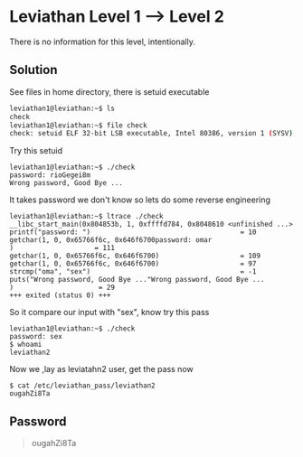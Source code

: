 # Leviathan Level 1 --> Level 2
There is no information for this level, intentionally. 

## Solution
See files in home directory, there is setuid executable
```bash
leviathan1@leviathan:~$ ls
check
leviathan1@leviathan:~$ file check
check: setuid ELF 32-bit LSB executable, Intel 80386, version 1 (SYSV), dynamically linked, interpreter /lib/ld-linux.so.2, for GNU/Linux 2.6.32, BuildID[sha1]=c735f6f3a3a94adcad8407cc0fda40496fd765dd, not stripped
```
Try this setuid
```console
leviathan1@leviathan:~$ ./check
password: rioGegei8m
Wrong password, Good Bye ...
```
It takes password we don't know so lets do some reverse engineering  
```console
leviathan1@leviathan:~$ ltrace ./check
__libc_start_main(0x804853b, 1, 0xffffd784, 0x8048610 <unfinished ...>
printf("password: ")                                     = 10
getchar(1, 0, 0x65766f6c, 0x646f6700password: omar
)                    = 111
getchar(1, 0, 0x65766f6c, 0x646f6700)                    = 109
getchar(1, 0, 0x65766f6c, 0x646f6700)                    = 97
strcmp("oma", "sex")                                     = -1
puts("Wrong password, Good Bye ..."Wrong password, Good Bye ...
)                     = 29
+++ exited (status 0) +++
```

So it compare our input with "sex", know try this pass
```console
leviathan1@leviathan:~$ ./check
password: sex
$ whoami
leviathan2
```

Now we ,lay as leviatahn2 user, get the pass now
```console
$ cat /etc/leviathan_pass/leviathan2
ougahZi8Ta
```

## Password
> ougahZi8Ta

